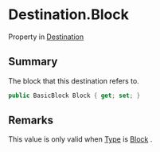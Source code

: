 # Destination.Block

Property in [Destination](/docs/api/csharp/yarn.compiler.basicblock.destination.md)

## Summary


The block that this destination refers to.


```csharp
public BasicBlock Block { get; set; }
```

## Remarks

This value is only valid when  <a href="yarn.compiler.basicblock.destination.type.md">Type</a>  is
<a href="yarn.compiler.basicblock.destination.destinationtype.block.md">Block</a> .

